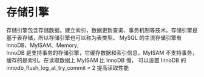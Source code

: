 # 存储引擎
存储引擎包含存储数据，建立索引，数据更新查询、事务机制等技术。存储引擎是基于表存储，所以存储引擎也可以称为表类型。
MySQL 的主流存储引擎有 InnoDB、MyISAM、Memory;<br/> 
InnoDB 是支持事务的存储引擎，它缓存数据和索引信息，MyISAM 不支持事务，缓存的是索引。在读取数据上 MyISAM 比 InnoDB 慢，
可以设置 InnoDB 的 innodb_flush_log_at_try_commit = 2 提高读取性能<br/>
